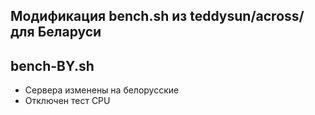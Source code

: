 ## Модификация bench.sh из teddysun/across/ для Беларуси

## bench-BY.sh

- Сервера изменены на белорусские
- Отключен тест CPU
